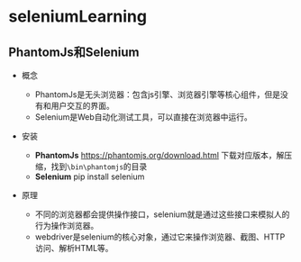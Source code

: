 # seleniumLearning

## PhantomJs和Selenium

- 概念
  - PhantomJs是无头浏览器：包含js引擎、浏览器引擎等核心组件，但是没有和用户交互的界面。
  - Selenium是Web自动化测试工具，可以直接在浏览器中运行。

- 安装
  - **PhantomJs** https://phantomjs.org/download.html 下载对应版本，解压缩，找到`\bin\phantomjs`的目录
  - **Selenium** pip install selenium
  
- 原理
  - 不同的浏览器都会提供操作接口，selenium就是通过这些接口来模拟人的行为操作浏览器。
  - webdriver是selenium的核心对象，通过它来操作浏览器、截图、HTTP访问、解析HTML等。
  
  
    
  
  
  
  
